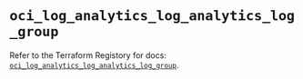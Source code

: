 # `oci_log_analytics_log_analytics_log_group`

Refer to the Terraform Registory for docs: [`oci_log_analytics_log_analytics_log_group`](https://registry.terraform.io/providers/oracle/oci/6.18.0/docs/resources/log_analytics_log_analytics_log_group).
